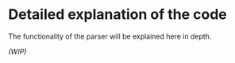 # Detailed explanation of the code

The functionality of the parser will be explained here in depth.

_(WIP)_
